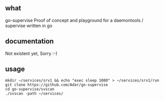 ## what
go-supervise
Proof of concept and playground for a daemontools / supervise written in go

## documentation
Not existent yet, Sorry :-)

## usage
```
mkdir ~/services/srv1 && echo "exec sleep 1000" > ~/services/srv1/run
git clone https://github.com/Adar/go-supervise
cd go-supervise/svscan
./svscan -path ~/services/
```
